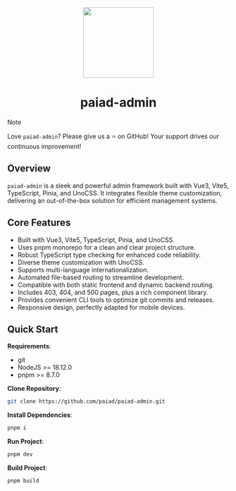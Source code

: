 <div align="center">

  <img src="https://paiad.online/sunflower.png" width="160" />

  <h1>paiad-admin</h1>

</div>

> [!note]
> Love `paiad-admin`? Please give us a ⭐️ on GitHub! Your support drives our continuous improvement!

## Overview

`paiad-admin` is a sleek and powerful admin framework built with Vue3, Vite5, TypeScript, Pinia, and UnoCSS. It integrates flexible theme customization, delivering an out-of-the-box solution for efficient management systems.

## Core Features

- Built with Vue3, Vite5, TypeScript, Pinia, and UnoCSS.
- Uses pnpm monorepo for a clean and clear project structure.
- Robust TypeScript type checking for enhanced code reliability.
- Diverse theme customization with UnoCSS.
- Supports multi-language internationalization.
- Automated file-based routing to streamline development.
- Compatible with both static frontend and dynamic backend routing.
- Includes 403, 404, and 500 pages, plus a rich component library.
- Provides convenient CLI tools to optimize git commits and releases.
- Responsive design, perfectly adapted for mobile devices.

## Quick Start

**Requirements**:
- git
- NodeJS >= 18.12.0
- pnpm >= 8.7.0

**Clone Repository**:
```bash
git clone https://github.com/paiad/paiad-admin.git
```

**Install Dependencies**:
```bash
pnpm i
```

**Run Project**:
```bash
pnpm dev
```

**Build Project**:
```bash
pnpm build
```
